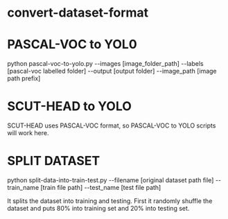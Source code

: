 # convert-dataset-format
# PASCAL-VOC to YOL0
python pascal-voc-to-yolo.py --images [image_folder_path] --labels [pascal-voc labelled folder] --output [output folder] --image_path [image path prefix]

# SCUT-HEAD to YOLO
SCUT-HEAD uses PASCAL-VOC format, so PASCAL-VOC to YOLO scripts will work here.

# SPLIT DATASET

python split-data-into-train-test.py --filename [original dataset path file] --train_name [train file path] --test_name [test file path]

It splits the dataset into training and testing. First it randomly shuffle the dataset and puts 80% into training set and 20% into testing set.
